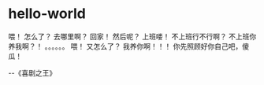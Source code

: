 # hello-world
喂！
怎么了？
去哪里啊？
回家！
然后呢？
上班喽！
不上班行不行啊？
不上班你养我啊？！
。。。。。。
喂！
又怎么了？
我养你啊！！！
你先照顾好你自己吧，傻瓜！

--《喜剧之王》
